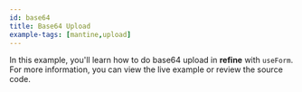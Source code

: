 ```yaml
---
id: base64
title: Base64 Upload
example-tags: [mantine,upload]
---
```


In this example, you'll learn how to do base64 upload in **refine** with `useForm`. For more information, you can view the live example or review the source code.

<StackblitzExample path="upload-mantine-base64" />
